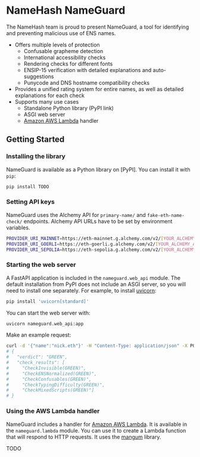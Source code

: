 # NameHash NameGuard

The NameHash team is proud to present NameGuard, a tool for identifying and preventing malicious use of ENS names.

* Offers multiple levels of protection
  * Confusable grapheme detection
  * International accessibility checks
  * Rendering checks for different fonts
  * ENSIP-15 verification with detailed explanations and auto-suggestions
  * Punycode and DNS hostname compatibility checks
* Provides a unified rating system for entire names, as well as detailed explanations for each check
* Supports many use cases
  * Standalone Python library (PyPI link)
  * ASGI web server
  * [Amazon AWS Lambda](https://aws.amazon.com/lambda/) handler

## Getting Started

### Installing the library

NameGuard is available as a Python library on [PyPI]. You can install it with `pip`:

```bash
pip install TODO
```

### Setting API keys

NameGuard uses the Alchemy API for `primary-name/` and `fake-eth-name-check/` endpoints. Alchemy API URLs have to be set by environment variables.
```bash
PROVIDER_URI_MAINNET=https://eth-mainnet.g.alchemy.com/v2/[YOUR_ALCHEMY_API_KEY]
PROVIDER_URI_GOERLI=https://eth-goerli.g.alchemy.com/v2/[YOUR_ALCHEMY_API_KEY]
PROVIDER_URI_SEPOLIA=https://eth-sepolia.g.alchemy.com/v2/[YOUR_ALCHEMY_API_KEY]
```

### Starting the web server

A FastAPI application is included in the `nameguard.web_api` module. The default installation from PyPI does not include an ASGI server, so you will need to install one separately. For example, to install [uvicorn](https://www.uvicorn.org):

```bash
pip install 'uvicorn[standard]'
```

You can start the web server with:

```bash
uvicorn nameguard.web_api:app
```

Make an example request:

```bash
curl -d '{"name":"nick.eth"}' -H "Content-Type: application/json" -X POST http://localhost:8000
# {
#   "verdict": "GREEN",
#   "check_results": [
#     "CheckInvisible(GREEN)",
#     "CheckENSNormalized(GREEN)",
#     "CheckConfusables(GREEN)",
#     "CheckTypingDifficulty(GREEN)",
#     "CheckMixedScripts(GREEN)"]
# }
```

### Using the AWS Lambda handler

NameGuard includes a handler for [Amazon AWS Lambda](https://aws.amazon.com/lambda/). It is available in the `nameguard.lambda` module. You can use it to create a Lambda function that will respond to HTTP requests. It uses the [mangum](https://mangum.io) library.

TODO

